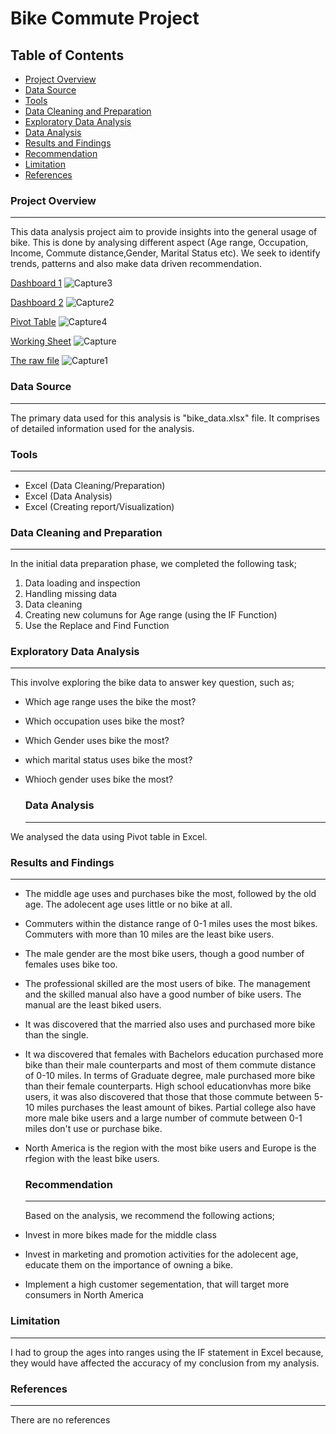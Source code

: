 # Bike Commute Project

## Table of Contents

- [Project Overview](#project-overview)
- [Data Source](#data-source)
- [Tools](#tools)
- [Data Cleaning and Preparation](#data-cleaning-and-preparation)
- [Exploratory Data Analysis](#exploratory-data-analysis)
- [Data Analysis](#data-analysis)
- [Results and Findings](#results-and-findings)
- [Recommendation](#recommendation)
- [Limitation](#limitation)
- [References](#references)



### Project Overview
---

This data analysis project aim to provide insights into the general usage of bike. This is done by analysing different aspect (Age range, Occupation, Income, Commute distance,Gender, Marital Status etc). We seek to identify trends, patterns and also make data driven recommendation.

[Dashboard 1](Capture3.PNG)
![Capture3](https://github.com/DikeNnaemeka/Completed-Project/assets/157447574/ecb7e222-db51-4654-9049-b8e85a3b9586)

[Dashboard 2](Capture2.PNG)
![Capture2](https://github.com/DikeNnaemeka/Completed-Project/assets/157447574/94053714-8b66-4414-b5ed-3f17656e7cd5)

[Pivot Table](Capture4.PNG)
![Capture4](https://github.com/DikeNnaemeka/Completed-Project/assets/157447574/bdb3cbab-9ca9-449f-ad55-9d838d66cba7)

[Working Sheet](Capture.PNG)
![Capture](https://github.com/DikeNnaemeka/Completed-Project/assets/157447574/ae3e613d-0b1d-481d-834f-94d987cee9ee)

[The raw file](Capture1.PNG)
![Capture1](https://github.com/DikeNnaemeka/Completed-Project/assets/157447574/34884e45-97ce-4799-875c-f4da17383bac)


### Data Source
---

The primary data used for this analysis is "bike_data.xlsx" file. It comprises of detailed information used for the analysis.

### Tools
---

- Excel (Data Cleaning/Preparation)
- Excel (Data Analysis)
- Excel (Creating report/Visualization)

### Data Cleaning and Preparation
---

In the initial data preparation phase, we completed the following task;
 1. Data loading and inspection
 2. Handling missing data
 3. Data cleaning
 4. Creating new columuns for Age range (using the IF Function)
 5. Use the Replace and Find Function

### Exploratory Data Analysis
---

This involve exploring the bike data to answer key question, such as;

- Which age range uses the bike the most?
- Which occupation uses bike the most?
- Which Gender uses bike the most?
- which marital status uses bike the most?
- Whioch gender uses bike the most?
  
  ### Data Analysis
  ---
We analysed the data using Pivot table in Excel.
  
   ### Results and Findings
   ---
   
- The middle age uses and purchases bike the most, followed by the old age. The adolecent age uses little or no bike at all.
- Commuters within the distance range of 0-1 miles uses the most bikes. Commuters with more than 10 miles are the least bike users.
- The male gender are the most bike users, though a good number of females uses bike too.
- The professional skilled are the most users of bike. The management and the skilled manual also have a good number of bike users. The manual are the least biked users.
- It was discovered that the married also uses and purchased more bike than the single.
- It wa discovered that females with Bachelors education purchased more bike than their male counterparts and most of them commute distance of 0-10 miles. In terms of Graduate degree, male purchased more bike than their female counterparts. High school educationvhas more bike users, it was also discovered that those that those commute between 5-10 miles purchases the least amount of bikes. Partial college also have more male bike users and a large number of commute between 0-1 miles don't use or purchase bike.
- North America is the region with the most bike users and Europe is the rfegion with the least bike users.

  ### Recommendation
  ---
  Based on the analysis, we recommend the following actions;

- Invest in more bikes made for the middle class
- Invest in marketing and promotion activities for the adolecent age, educate them on the importance of owning a bike.
- Implement a high customer segementation, that will target more consumers in North America

### Limitation
---

I had to group the ages into ranges using the IF statement in Excel because, they would have affected the accuracy of my conclusion from my analysis.

### References
---

There are no references

